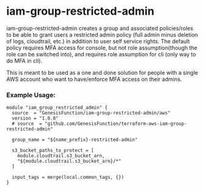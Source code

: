 # iam-group-restricted-admin
iam-group-restricted-admin creates a group and associated policies/roles to be able to grant users a restricted admin policy (full admin minus deletion of logs, cloudtrail, etc.) in addition to user self service rights. The default policy requires MFA access for console, but not role assumption(though the role can be switched into), and requires role assumption for cli (only way to do MFA in cli).

This is meant to be used as a one and done solution for people with a single AWS account who want to have/enforce MFA access on their admins.

### Example Usage:
```
module "iam_group_restricted_admin" {
  source  = "GenesisFunction/iam-group-restricted-admin/aws"
  version = "1.0.0"
  # source  = "github.com/GenesisFunction/terraform-aws-iam-group-restricted-admin"

  group_name = "${name_prefix}-restricted-admin"

  s3_bucket_paths_to_protect = [
    module.cloudtrail.s3_bucket_arn,
    "${module.cloudtrail.s3_bucket_arn}/*"
  ]

  input_tags = merge(local.common_tags, {})
}
```

